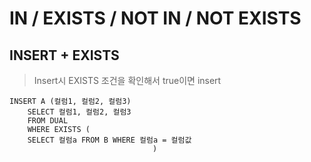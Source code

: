 # IN / EXISTS / NOT IN / NOT EXISTS





## INSERT + EXISTS

> Insert시 EXISTS 조건을 확인해서 true이면 insert

~~~mysql
INSERT A (컬럼1, 컬럼2, 컬럼3) 
	SELECT 컬럼1, 컬럼2, 컬럼3
	FROM DUAL
	WHERE EXISTS (
    SELECT 컬럼a FROM B WHERE 컬럼a = 컬럼값
  								)
~~~

